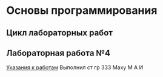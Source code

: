 # Основы программирования
## Цикл лабораторных работ
## Лабораторная работа №4
[Указания к работам](resources/directions.md)
 Выполнил ст гр 333 Маху М А И